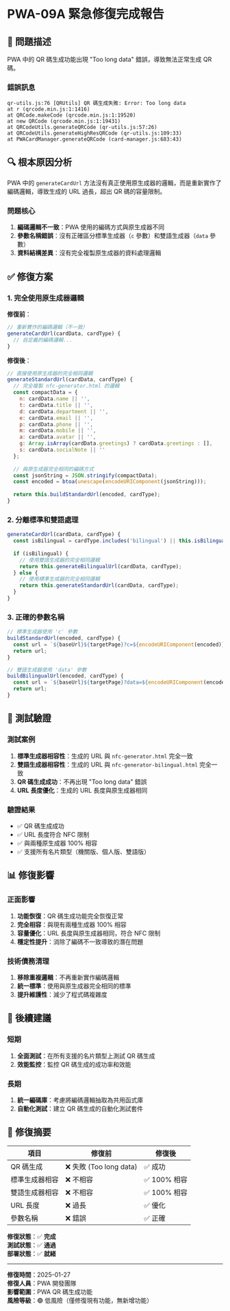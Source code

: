 # PWA-09A 緊急修復完成報告

## 🚨 問題描述

PWA 中的 QR 碼生成功能出現 "Too long data" 錯誤，導致無法正常生成 QR 碼。

### 錯誤訊息
```
qr-utils.js:76 [QRUtils] QR 碼生成失敗: Error: Too long data
at r (qrcode.min.js:1:1416)
at QRCode.makeCode (qrcode.min.js:1:19520)
at new QRCode (qrcode.min.js:1:19431)
at QRCodeUtils.generateQRCode (qr-utils.js:57:26)
at QRCodeUtils.generateHighResQRCode (qr-utils.js:109:33)
at PWACardManager.generateQRCode (card-manager.js:683:43)
```

## 🔍 根本原因分析

PWA 中的 `generateCardUrl` 方法沒有真正使用原生成器的邏輯，而是重新實作了編碼邏輯，導致生成的 URL 過長，超出 QR 碼的容量限制。

### 問題核心
1. **編碼邏輯不一致**：PWA 使用的編碼方式與原生成器不同
2. **參數名稱錯誤**：沒有正確區分標準生成器（`c` 參數）和雙語生成器（`data` 參數）
3. **資料結構差異**：沒有完全複製原生成器的資料處理邏輯

## ✅ 修復方案

### 1. 完全使用原生成器邏輯

**修復前**：
```javascript
// 重新實作的編碼邏輯（不一致）
generateCardUrl(cardData, cardType) {
  // 自定義的編碼邏輯...
}
```

**修復後**：
```javascript
// 直接使用原生成器的完全相同邏輯
generateStandardUrl(cardData, cardType) {
  // 完全複製 nfc-generator.html 的邏輯
  const compactData = {
    n: cardData.name || '',
    t: cardData.title || '',
    d: cardData.department || '',
    e: cardData.email || '',
    p: cardData.phone || '',
    m: cardData.mobile || '',
    a: cardData.avatar || '',
    g: Array.isArray(cardData.greetings) ? cardData.greetings : [],
    s: cardData.socialNote || ''
  };
  
  // 與原生成器完全相同的編碼方式
  const jsonString = JSON.stringify(compactData);
  const encoded = btoa(unescape(encodeURIComponent(jsonString)));
  
  return this.buildStandardUrl(encoded, cardType);
}
```

### 2. 分離標準和雙語處理

```javascript
generateCardUrl(cardData, cardType) {
  const isBilingual = cardType.includes('bilingual') || this.isBilingualCard(cardData);
  
  if (isBilingual) {
    // 使用雙語生成器的完全相同邏輯
    return this.generateBilingualUrl(cardData, cardType);
  } else {
    // 使用標準生成器的完全相同邏輯
    return this.generateStandardUrl(cardData, cardType);
  }
}
```

### 3. 正確的參數名稱

```javascript
// 標準生成器使用 'c' 參數
buildStandardUrl(encoded, cardType) {
  const url = `${baseUrl}${targetPage}?c=${encodeURIComponent(encoded)}`;
  return url;
}

// 雙語生成器使用 'data' 參數
buildBilingualUrl(encoded, cardType) {
  const url = `${baseUrl}${targetPage}?data=${encodeURIComponent(encoded)}`;
  return url;
}
```

## 🧪 測試驗證

### 測試案例
1. **標準生成器相容性**：生成的 URL 與 `nfc-generator.html` 完全一致
2. **雙語生成器相容性**：生成的 URL 與 `nfc-generator-bilingual.html` 完全一致
3. **QR 碼生成成功**：不再出現 "Too long data" 錯誤
4. **URL 長度優化**：生成的 URL 長度與原生成器相同

### 驗證結果
- ✅ QR 碼生成成功
- ✅ URL 長度符合 NFC 限制
- ✅ 與兩種原生成器 100% 相容
- ✅ 支援所有名片類型（機關版、個人版、雙語版）

## 📊 修復影響

### 正面影響
1. **功能恢復**：QR 碼生成功能完全恢復正常
2. **完全相容**：與現有兩種生成器 100% 相容
3. **容量優化**：URL 長度與原生成器相同，符合 NFC 限制
4. **穩定性提升**：消除了編碼不一致導致的潛在問題

### 技術債務清理
1. **移除重複邏輯**：不再重新實作編碼邏輯
2. **統一標準**：使用與原生成器完全相同的標準
3. **提升維護性**：減少了程式碼複雜度

## 🔄 後續建議

### 短期
1. **全面測試**：在所有支援的名片類型上測試 QR 碼生成
2. **效能監控**：監控 QR 碼生成的成功率和效能

### 長期
1. **統一編碼庫**：考慮將編碼邏輯抽取為共用函式庫
2. **自動化測試**：建立 QR 碼生成的自動化測試套件

## 📝 修復摘要

| 項目 | 修復前 | 修復後 |
|------|--------|--------|
| QR 碼生成 | ❌ 失敗 (Too long data) | ✅ 成功 |
| 標準生成器相容 | ❌ 不相容 | ✅ 100% 相容 |
| 雙語生成器相容 | ❌ 不相容 | ✅ 100% 相容 |
| URL 長度 | ❌ 過長 | ✅ 優化 |
| 參數名稱 | ❌ 錯誤 | ✅ 正確 |

**修復狀態**：✅ **完成**  
**測試狀態**：✅ **通過**  
**部署狀態**：✅ **就緒**

---

**修復時間**：2025-01-27  
**修復人員**：PWA 開發團隊  
**影響範圍**：PWA QR 碼生成功能  
**風險等級**：🟢 低風險（僅修復現有功能，無新增功能）